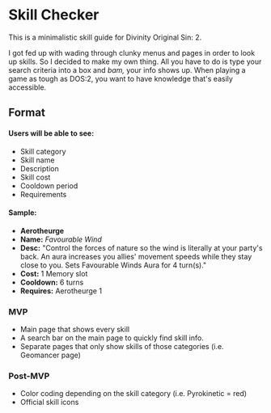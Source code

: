 # Skill Checker
This is a minimalistic skill guide for Divinity Original Sin: 2.

I got fed up with wading through clunky menus and pages in order to look up skills. So I decided to make my own thing. All you have to do is type your search criteria into a box and *bam,* your info shows up. When playing a game as tough as DOS:2, you want to have knowledge that's easily accessible.

## **Format**

#### Users will be able to see:

- Skill category
- Skill name
- Description
- Skill cost
- Cooldown period
- Requirements

#### Sample:

- **Aerotheurge**
- **Name:** *Favourable Wind*
- **Desc:** "Control the forces of nature so the wind is literally at your party's back. An aura increases you allies' movement speeds while they stay close to you. Sets Favourable Winds Aura for 4 turn(s)."
- **Cost:** 1 Memory slot
- **Cooldown:** 6 turns
- **Requires:** Aerotheurge 1

### **MVP**

- Main page that shows every skill
- A search bar on the main page to quickly find skill info.
- Separate pages that only show skills of those categories (i.e. Geomancer page)

### **Post-MVP**

- Color coding depending on the skill category (i.e. Pyrokinetic = red)
- Official skill icons
